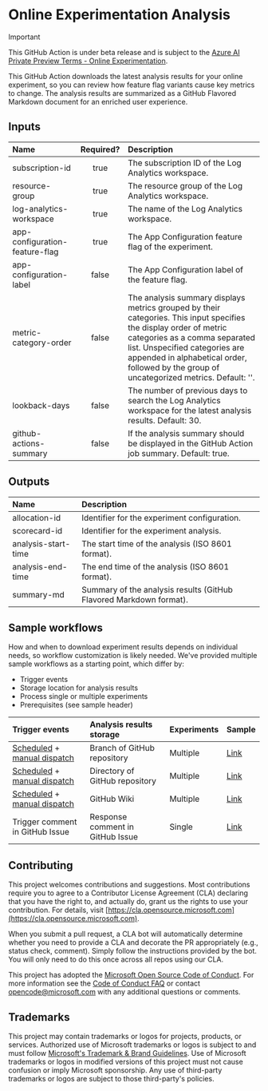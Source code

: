 # Online Experimentation Analysis

> [!IMPORTANT]
> This GitHub Action is under beta release and is subject to the [Azure AI Private Preview Terms - Online Experimentation](private-preview-terms.md).

This GitHub Action downloads the latest analysis results for your online experiment, so you can review how feature flag variants cause key metrics to change.
The analysis results are summarized as a GitHub Flavored Markdown document for an enriched user experience.

## Inputs

| Name                           | Required? | Description                                                                                                                                                                                                                                                                       |
| :----------------------------- | :-------: | :-------------------------------------------------------------------------------------------------------------------------------------------------------------------------------------------------------------------------------------------------------------------------------- |
| subscription-id                |   true    | The subscription ID of the Log Analytics workspace.                                                                                                                                                                                                                               |
| resource-group                 |   true    | The resource group of the Log Analytics workspace.                                                                                                                                                                                                                                |
| log-analytics-workspace        |   true    | The name of the Log Analytics workspace.                                                                                                                                                                                                                                          |
| app-configuration-feature-flag |   true    | The App Configuration feature flag of the experiment.                                                                                                                                                                                                                             |
| app-configuration-label        |   false    | The App Configuration label of the feature flag.                                                                                                                                                                                                                                  |
| metric-category-order          |   false   | The analysis summary displays metrics grouped by their categories. This input specifies the display order of metric categories as a comma separated list. Unspecified categories are appended in alphabetical order, followed by the group of uncategorized metrics. Default: ''. |
| lookback-days                  |   false   | The number of previous days to search the Log Analytics workspace for the latest analysis results. Default: 30.                                                                                                                                                                   |
| github-actions-summary         |   false   | If the analysis summary should be displayed in the GitHub Action job summary. Default: true.                                                                                                                                                                                      |

## Outputs

| Name                | Description                                                        |
| :------------------ | :----------------------------------------------------------------- |
| allocation-id       | Identifier for the experiment configuration.                       |
| scorecard-id        | Identifier for the experiment analysis.                            |
| analysis-start-time | The start time of the analysis (ISO 8601 format).                  |
| analysis-end-time   | The end time of the analysis (ISO 8601 format).                    |
| summary-md          | Summary of the analysis results (GitHub Flavored Markdown format). |

## Sample workflows

How and when to download experiment results depends on individual needs, so workflow customization is likely needed.
We've provided multiple sample workflows as a starting point, which differ by:

- Trigger events
- Storage location for analysis results
- Process single or multiple experiments
- Prerequisites (see sample header)

| Trigger events                                                                                                                                                                                                                                                                              | Analysis results storage         | Experiments | Sample                             |
| :------------------------------------------------------------------------------------------------------------------------------------------------------------------------------------------------------------------------------------------------------------------------------------------ | :------------------------------- | :---------- | :--------------------------------- |
| [Scheduled](https://docs.github.com/en/actions/writing-workflows/choosing-when-your-workflow-runs/events-that-trigger-workflows#schedule) + [manual dispatch](https://docs.github.com/en/actions/managing-workflow-runs-and-deployments/managing-workflow-runs/manually-running-a-workflow) | Branch of GitHub repository      | Multiple    | [Link](samples/commit-branch.yaml) |
| [Scheduled](https://docs.github.com/en/actions/writing-workflows/choosing-when-your-workflow-runs/events-that-trigger-workflows#schedule) + [manual dispatch](https://docs.github.com/en/actions/managing-workflow-runs-and-deployments/managing-workflow-runs/manually-running-a-workflow) | Directory of GitHub repository   | Multiple    | [Link](samples/commit-dir.yaml)    |
| [Scheduled](https://docs.github.com/en/actions/writing-workflows/choosing-when-your-workflow-runs/events-that-trigger-workflows#schedule) + [manual dispatch](https://docs.github.com/en/actions/managing-workflow-runs-and-deployments/managing-workflow-runs/manually-running-a-workflow) | GitHub Wiki                      | Multiple    | [Link](samples/commit-wiki.yaml)   |
| Trigger comment in GitHub Issue                                                                                                                                                                                                                                                             | Response comment in GitHub Issue | Single      | [Link](samples/issue-comment.yaml) |

## Contributing

This project welcomes contributions and suggestions. Most contributions require you to agree to a
Contributor License Agreement (CLA) declaring that you have the right to, and actually do, grant us
the rights to use your contribution. For details, visit [https://cla.opensource.microsoft.com](https://cla.opensource.microsoft.com).

When you submit a pull request, a CLA bot will automatically determine whether you need to provide
a CLA and decorate the PR appropriately (e.g., status check, comment). Simply follow the instructions
provided by the bot. You will only need to do this once across all repos using our CLA.

This project has adopted the [Microsoft Open Source Code of Conduct](https://opensource.microsoft.com/codeofconduct/).
For more information see the [Code of Conduct FAQ](https://opensource.microsoft.com/codeofconduct/faq/) or
contact [opencode@microsoft.com](mailto:opencode@microsoft.com) with any additional questions or comments.

## Trademarks

This project may contain trademarks or logos for projects, products, or services. Authorized use of Microsoft
trademarks or logos is subject to and must follow
[Microsoft's Trademark & Brand Guidelines](https://www.microsoft.com/en-us/legal/intellectualproperty/trademarks/usage/general).
Use of Microsoft trademarks or logos in modified versions of this project must not cause confusion or imply Microsoft sponsorship.
Any use of third-party trademarks or logos are subject to those third-party's policies.
